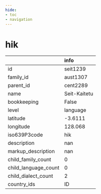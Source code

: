 ```yaml
---
hide:
- toc
- navigation
---
```

# hik
|                      | info         |
|:---------------------|:-------------|
| id                   | seit1239     |
| family_id            | aust1307     |
| parent_id            | cent2289     |
| name                 | Seit-Kaitetu |
| bookkeeping          | False        |
| level                | language     |
| latitude             | -3.6111      |
| longitude            | 128.068      |
| iso639P3code         | hik          |
| description          | nan          |
| markup_description   | nan          |
| child_family_count   | 0            |
| child_language_count | 0            |
| child_dialect_count  | 2            |
| country_ids          | ID           |